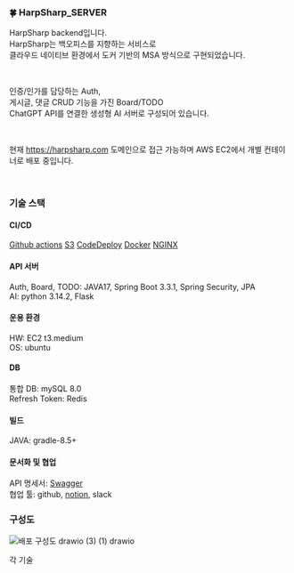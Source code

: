 ### 🍀 HarpSharp_SERVER
HarpSharp backend입니다. <br>
HarpSharp는 백오피스를 지향하는 서비스로 <br>
클라우드 네이티브 환경에서 도커 기반의 MSA 방식으로 구현되었습니다.<br>

<br>

인증/인가를 담당하는 Auth, <br>
게시글, 댓글 CRUD 기능을 가진 Board/TODO <br>
ChatGPT API를 연결한 생성형 AI 서버로 구성되어 있습니다. <br>
 
 <br>
 
현재 https://harpsharp.com 도메인으로 접근 가능하며
AWS EC2에서 개별 컨테이너로 배포 중입니다. <br>

 <br>

### 기술 스택
#### CI/CD
[Github actions](https://img.shields.io/badge/GithubActions-2088FF?style=for-the-badge&logo=Spring&logoColor=white) [S3](https://img.shields.io/badge/S3-569A31?style=for-the-badge&logo=Spring&logoColor=white) [CodeDeploy](https://img.shields.io/badge/CodeDeploy-569A31?style=for-the-badge&logo=Spring&logoColor=white) [Docker](https://img.shields.io/badge/Docker-2496ED?style=for-the-badge&logo=Spring&logoColor=white) [NGINX](https://img.shields.io/badge/NGINX-009639?style=for-the-badge&logo=Spring&logoColor=white) <br>

#### API 서버
Auth, Board, TODO: JAVA17, Spring Boot 3.3.1, Spring Security, JPA <br>
AI: python 3.14.2, Flask <br>
#### 운용 환경
HW: EC2 t3.medium <br>
OS: ubuntu <br>
#### DB
통합 DB: mySQL 8.0 <br>
Refresh Token: Redis <br>
#### 빌드
JAVA: gradle-8.5+
<br>
#### 문서화 및 협업
API 명세서: [Swagger](http://harpsharp.com:9000/) <br>
협업 툴: github, [notion](https://www.notion.so/aa19bf4f9e87408391e2b9d29fb3a2dd), slack <br>


### 구성도
![배포 구성도 drawio (3) (1) drawio](https://github.com/user-attachments/assets/5d9c108f-9359-49c2-88e3-f2c99b6618ea)

각 기술

